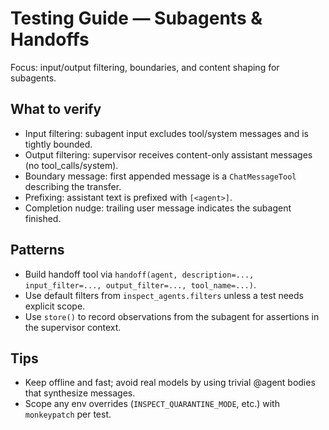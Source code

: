 # Testing Guide — Subagents & Handoffs

Focus: input/output filtering, boundaries, and content shaping for subagents.

## What to verify
- Input filtering: subagent input excludes tool/system messages and is tightly bounded.
- Output filtering: supervisor receives content-only assistant messages (no tool_calls/system).
- Boundary message: first appended message is a `ChatMessageTool` describing the transfer.
- Prefixing: assistant text is prefixed with `[<agent>]`.
- Completion nudge: trailing user message indicates the subagent finished.

## Patterns
- Build handoff tool via `handoff(agent, description=..., input_filter=..., output_filter=..., tool_name=...)`.
- Use default filters from `inspect_agents.filters` unless a test needs explicit scope.
- Use `store()` to record observations from the subagent for assertions in the supervisor context.

## Tips
- Keep offline and fast; avoid real models by using trivial @agent bodies that synthesize messages.
- Scope any env overrides (`INSPECT_QUARANTINE_MODE`, etc.) with `monkeypatch` per test.
